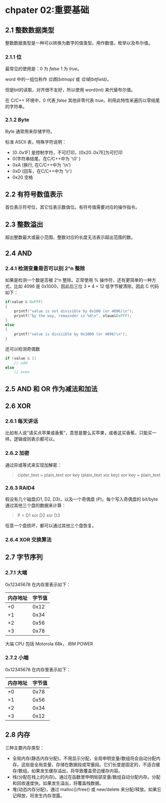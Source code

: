 # chpater 02:重要基础

## 2.1 整数数据类型
整数数据类型是一种可以转换为数字的值类型。用作数值，枚举以及布尔值。

### 2.1.1 位
最常见的使用是：0 为 *false* 1 为 *true*。

word 中的一组位称作 *位图(bitmap)* 或 *位域(bitfield)*。

但是bit的读取，对齐很不友好，所以使用 word(int) 来代替布尔值。

在 C/C++ 环境中，0 代表 *false* 其他非零代表 *true*。利用此特性来遍历以零结尾的字符串。

### 2.1.2 Byte
Byte 通常用来存储字符。

标准 ASCll 表，特殊字符说明：

* [0..0x1F] 是控制字符，不可打印，[0x20..0x7E]为可打印
* 0(字符串结尾，在C/C++中为 '\0' )
* 0xA (换行, 在C/C++中为 '\n')
* 0xD (回车，在C/C++中为 '\r')
* 0x20 空格

## 2.2 有符号数值表示
首位表示符号位，其它位表示数值位。有符号值需要对应的操作指令。

## 2.3 整数溢出
超出整数最大或最小范围，整数对应的长度无法表示超出范围的数。

## 2.4 AND
### 2.4.1 检测变量是否可以别 2^n 整除
如果是检测一个数是否被 2^n 整除。正常使用 % 操作符，还有更简单的一种方式。比如 4096 是 0x1000，因此后三位 3 * 4 = 12 低字节被清除。因此 C 代码如下：

```C++
if(value & 0xFFF)
{
    printf("value is not divisible by 0x100 (or 4096)\n");
    printf("by the way, remainder is %d\n", vlaue&0xFFF);
}
else
{
    printf("value is divisible by 0x1000 (or 4096)\n");
}
```

还可以检测奇偶数

```C++
if (value & 1)
    // odd
else
    // even
```
## 2.5 AND 和 OR 作为减法和加法

## 2.6 XOR
### 2.6.1 每天讲话
比如有人说”请买点苹果或香蕉“，意思是要么买苹果，或者这买香蕉，只能买一样。逻辑或则表示都可以。

### 2.6.2 加密
通过异或等式来实现加解密：
> cipter_text = plain_text xor key (plain_text xor key) xor key = plain_text

### 2.6.3 RAID4
假设有几个磁盘(D1, D2, D3)，以及一个奇偶盘 (P)。每个写入奇偶盘的 bit/byte 通过其他三个盘的数据来计算：

> P = D1 xor D2 xor D3

任意一个盘损坏，都可以通过其他三个盘恢复。

### 2.6.4 XOR 交换算法

## 2.7 字节序列
### 2.7.1 大端
0x12345678 在内存里表示如下：

| 内存地址 | 字节值 |
| :------- | :----- |
| +0       | 0x12   |
| +1       | 0x34   |
| +2       | 0x56   |
| +3       | 0x78   |

大端 CPU 包括 Motorola 68k， IBM POWER

### 2.7.2 小端
0x12345678 在内存里表示如下：

| 内存地址 | 字节值 |
| :------- | :----- |
| +0       | 0x78   |
| +1       | 0x56   |
| +2       | 0x34   |
| +3       | 0x12   |

## 2.8 内存
三种主要内存类型：

* 全局内存(静态内存分配)。不用显示分配，全局申明变量/数组将会自动分配内存。这些是全局变量，存储在数据段或常量段。它们长度是固定的，不适合缓存/数组。如果发生缓存溢出，将导致覆盖旁边缓存内容。
* 栈(分配在栈上的内存)。通过在函数里申明局部变量/数组自动分配内存。分配和回收速度快。如果发生溢出，将覆盖栈数据。
* 堆(动态内存分配)，通过 malloc()/free() 或 new/delete 来分配/释放。如果忘记释放，将发生内存泄露。

